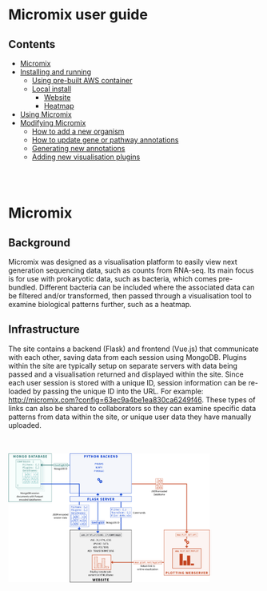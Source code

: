 # Micromix user guide

## Contents
- [Micromix](#micromix)
- [Installing and running](installing_running.md)
    - [Using pre-built AWS container](installing_running.md#using-pre-built-aws-container)
    - [Local install](#local-install)
        - [Website](#website)
        - [Heatmap](#heatmap)
- [Using Micromix](using_micromix.md)
- [Modifying Micromix](modifying-micromix.md)
    - [How to add a new organism](#how-to-add-a-new-organism)
    - [How to update gene or pathway annotations](#how-to-update-gene-or-pathway-annotations)
    - [Generating new annotations](#generating-new-annotations)
    - [Adding new visualisation plugins](#adding-new-visualisation-plugins)


<br><br>


# Micromix

## Background
Micromix was designed as a visualisation platform to easily view next generation sequencing data, such as counts from RNA-seq. Its main focus is for use with prokaryotic data, such as bacteria, which comes pre-bundled. Different bacteria can be included where the associated data can be filtered and/or transformed, then passed through a visualisation tool to examine biological patterns further, such as a heatmap.


## Infrastructure
The site contains a backend (Flask) and frontend (Vue.js) that communicate with each other, saving data from each session using MongoDB. Plugins within the site are typically setup on separate servers with data being passed and a visualisation returned and displayed within the site.
Since each user session is stored with a unique ID, session information can be re-loaded by passing the unique ID into the URL. For example: http://micromix.com?config=63ec9a4be1ea830ca6249f46. These types of links can also be shared to collaborators so they can examine specific data patterns from data within the site, or unique user data they have manually uploaded.

<br>
<br>

<img width="80%" src="images/micromix_inf.png" />

